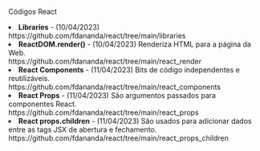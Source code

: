 Códigos React
<li><b>Libraries</b> - (10/04/2023)<br>https://github.com/fdananda/react/tree/main/libraries</li>
<li><b>ReactDOM.render()</b> - (10/04/2023) Renderiza HTML para a página da Web.<br>https://github.com/fdananda/react/tree/main/react_render</li>
<li><b>React Components</b> - (11/04/2023)  Bits de código independentes e reutilizáveis.<br>https://github.com/fdananda/react/tree/main/react_components</li>
<li><b>React Props</b> - (11/04/2023) São argumentos passados para componentes React.<br>https://github.com/fdananda/react/tree/main/react_props</li>
<li><b>React props.children</b> - (11/04/2023) São usados para adicionar dados entre as tags JSX de abertura e fechamento. <br>https://github.com/fdananda/react/tree/main/react_props_children</li>
